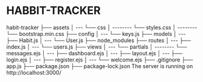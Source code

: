 # HABBIT-TRACKER
habit-tracker ├── assets │ --- └── css │ -------- └── styles.css │ -------- └── bootstrap.min.css ├── config │ --- └── keys.js ├── models │ --- ├── Habit.js │ --- └── User.js ├── node_modules ├── routes │ --- ├── index.js │ --- └── users.js ├── views │ --- └── partials │ -------- └── messages.ejs │ --- ├── dashboard.ejs │ --- ├── layout.ejs │ --- ├── login.ejs │ --- ├── register.ejs │ --- └── welcome.ejs ├── .gitignore ├── app.js ├── package.json ├── package-lock.json The server is running on http://localhost:3000/

